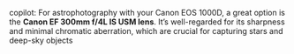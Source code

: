 copilot: For astrophotography with your Canon EOS 1000D, a great option is the **Canon EF 300mm f/4L IS USM lens**. It’s well-regarded for its sharpness and minimal chromatic aberration, which are crucial for capturing stars and deep-sky objects